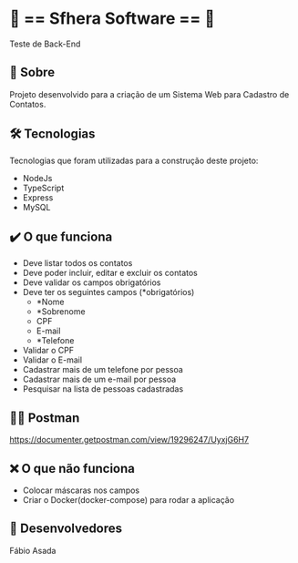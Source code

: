 #  🚀 == Sfhera Software == 🚀
Teste de Back-End

## 📖 Sobre
Projeto desenvolvido para a criação de um Sistema Web para Cadastro de Contatos.

## 🛠️ Tecnologias
Tecnologias que foram utilizadas para a construção deste projeto:
- NodeJs
- TypeScript
- Express 
- MySQL
## ✔️ O que funciona
- Deve listar todos os contatos
- Deve poder incluir, editar e excluir os contatos
- Deve validar os campos obrigatórios
- Deve ter os seguintes campos (*obrigatórios)
    * *Nome
    * *Sobrenome
    * CPF
    * E-mail
    * *Telefone
- Validar o CPF
- Validar o E-mail
- Cadastrar mais de um telefone por pessoa
- Cadastrar mais de um e-mail por pessoa
- Pesquisar na lista de pessoas cadastradas

## 👮‍♂️ Postman

https://documenter.getpostman.com/view/19296247/UyxjG6H7

## ❌ O que não funciona
- Colocar máscaras nos campos
- Criar o Docker(docker-compose) para rodar a aplicação

## 👷 Desenvolvedores
Fábio Asada

